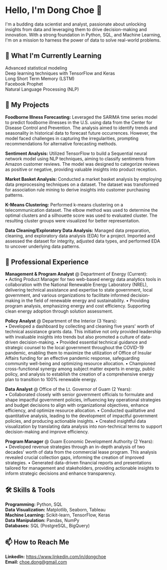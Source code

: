 # Hello, I'm Dong Choe 👋

I'm a budding data scientist and analyst, passionate about unlocking insights from data and leveraging them to drive decision-making and innovation. With a strong foundation in Python, SQL, and Machine Learning, I'm on a mission to harness the power of data to solve real-world problems.

## 🌱 What I'm Currently Learning

Advanced statistical modeling  
Deep learning techniques with TensorFlow and Keras  
Long Short Term Memory (LSTM)  
Facebook Prophet  
Natural Language Processing (NLP)  

## 🚀 My Projects

**Foodborne Illness Forecasting:** Leveraged the SARIMA time series model to predict foodborne illnesses in the U.S. using data from the Center for Disease Control and Prevention. The analysis aimed to identify trends and seasonality in historical data to forecast future occurrences. However, the model faced challenges in capturing the irregularities, prompting recommendations for alternative forecasting methods.

**Sentiment Analysis:** Utilized TensorFlow to build a Sequential neural network model using NLP techniques, aiming to classify sentiments from Amazon customer reviews. The model was designed to categorize reviews as positive or negative, providing valuable insights into product reception.

**Market Basket Analysis:** Conducted a market basket analysis by employing data preprocessing techniques on a dataset. The dataset was transformed for association rule mining to derive insights into customer purchasing patterns.

**K-Means Clustering:** Performed k-means clustering on a telecommunication dataset. The elbow method was used to determine the optimal clusters and a silhouette score was used to evaluated cluster. The resulting cluster groups were visualized for better representation.

**Data Cleaning/Exploratory Data Analysis:** Managed data preparation, cleaning, and exploratory data analysis (EDA) for a project. Imported and assessed the dataset for integrity, adjusted data types, and performed EDA to uncover underlying data patterns.

## 💼 Professional Experience

**Management & Program Analyst** @ Department of Energy (Current):  
•	Acting Product Manager for two web-based energy data analytics tools in collaboration with the National Renewable Energy Laboratory (NREL), delivering technical assistance and expertise to state government, local government, and various organizations to facilitate informed decision-making in the field of renewable energy and sustainability.
•	Providing program analysis, emphasizing energy and cost efficiency. Supporting clean energy adoption through solution assessment.


**Policy Analyst** @ Department of the Interior (3 Years):  
•	Developed a dashboard by collecting and cleaning five years' worth of technical assistance grants data. This initiative not only provided leadership with invaluable insights into trends but also promoted a culture of data-driven decision-making.
•	Provided essential technical guidance and strategic counsel to the local government throughout the COVID-19 pandemic, enabling them to maximize the utilization of Office of Insular Affairs funding for an effective pandemic response, safeguarding community well-being and optimizing resource allocation.
•	Championed cross-functional synergy among subject matter experts in energy, public policy, and analysis to establish the creation of a comprehensive energy plan to transition to 100% renewable energy.


**Data Analyst** @ Office of the Lt. Governor of Guam (2 Years):  
•	Collaborated closely with senior government officials to formulate and shape impactful government policies, influencing key operational strategies and budget decisions to align with organizational objectives, enhance efficiency, and optimize resource allocation.
•	Conducted qualitative and quantitative analysis, leading to the development of impactful government policies, and producing actionable insights.
•	Created insightful data visualization by translating data analysis into non-technical terms to support decision-making and improve efficiency.

**Program Manager** @ Guam Economic Development Authority (2 Years):  
•	Developed revenue strategies through an in-depth analysis of two decades' worth of data from the commercial lease program. This analysis revealed crucial collection gaps, informing the creation of improved strategies.
•	Generated data-driven financial reports and presentations tailored for management and stakeholders, providing actionable insights to inform strategic decisions and enhance transparency.


## 🛠️ Skills & Tools

**Programming:** Python, SQL  
**Data Visualization:** Matplotlib, Seaborn, Tableau  
**Machine Learning:** Scikit-learn, TensorFlow, Keras  
**Data Manipulation:** Pandas, NumPy  
**Databases:** SQL (PostgreSQL, BigQuery)  

## 📫 How to Reach Me

**LinkedIn:** https://www.linkedin.com/in/dongchoe  
**Email:** choe.dong@gmail.com
